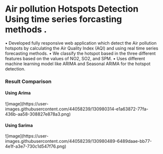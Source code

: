 <h1> Air pollution Hotspots Detection Using time series forcasting methods .</h1>
  
 •	Developed fully responsive web application which detect the Air pollution hotspots by calculating the Air Quality Index (AQI) and using real time series forecasting methods.
•	We classify the hotspot based in the three different features based on the values of NO2, SO2, and SPM.
•	Uses different machine learning model like ARIMA and Seasonal ARIMA for the hotspot detection.

<h3> Result Comparison</h3>

<h4> Using Arima</h4>
![image](https://user-images.githubusercontent.com/44058239/130980314-e1a63872-77fa-436b-aa58-308827e878a3.png)



<h4> Using Sarima </h4>
![image](https://user-images.githubusercontent.com/44058239/130980489-6489daae-bb77-4e1f-a3e7-730c1d547f76.png)

